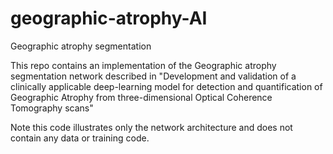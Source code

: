 # geographic-atrophy-AI
Geographic atrophy segmentation

This repo contains an implementation of the Geographic atrophy segmentation network described in "Development and validation of a clinically applicable deep-learning model for detection and quantification of Geographic Atrophy from three-dimensional Optical Coherence Tomography scans"

Note this code illustrates only the network architecture and does not contain any data or training code.
